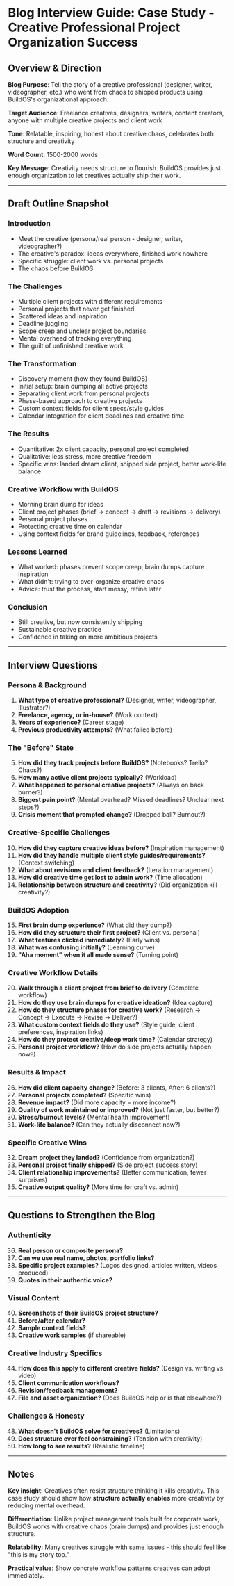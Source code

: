 # Blog Interview Guide: Case Study - Creative Professional Project Organization Success

## Overview & Direction

**Blog Purpose**: Tell the story of a creative professional (designer, writer, videographer, etc.) who went from chaos to shipped products using BuildOS's organizational approach.

**Target Audience**: Freelance creatives, designers, writers, content creators, anyone with multiple creative projects and client work

**Tone**: Relatable, inspiring, honest about creative chaos, celebrates both structure and creativity

**Word Count**: 1500-2000 words

**Key Message**: Creativity needs structure to flourish. BuildOS provides just enough organization to let creatives actually ship their work.

---

## Draft Outline Snapshot

### Introduction

- Meet the creative (persona/real person - designer, writer, videographer?)
- The creative's paradox: ideas everywhere, finished work nowhere
- Specific struggle: client work vs. personal projects
- The chaos before BuildOS

### The Challenges

- Multiple client projects with different requirements
- Personal projects that never get finished
- Scattered ideas and inspiration
- Deadline juggling
- Scope creep and unclear project boundaries
- Mental overhead of tracking everything
- The guilt of unfinished creative work

### The Transformation

- Discovery moment (how they found BuildOS)
- Initial setup: brain dumping all active projects
- Separating client work from personal projects
- Phase-based approach to creative projects
- Custom context fields for client specs/style guides
- Calendar integration for client deadlines and creative time

### The Results

- Quantitative: 2x client capacity, personal project completed
- Qualitative: less stress, more creative freedom
- Specific wins: landed dream client, shipped side project, better work-life balance

### Creative Workflow with BuildOS

- Morning brain dump for ideas
- Client project phases (brief → concept → draft → revisions → delivery)
- Personal project phases
- Protecting creative time on calendar
- Using context fields for brand guidelines, feedback, references

### Lessons Learned

- What worked: phases prevent scope creep, brain dumps capture inspiration
- What didn't: trying to over-organize creative chaos
- Advice: trust the process, start messy, refine later

### Conclusion

- Still creative, but now consistently shipping
- Sustainable creative practice
- Confidence in taking on more ambitious projects

---

## Interview Questions

### Persona & Background

1. **What type of creative professional?** (Designer, writer, videographer, illustrator?)
2. **Freelance, agency, or in-house?** (Work context)
3. **Years of experience?** (Career stage)
4. **Previous productivity attempts?** (What failed before)

### The "Before" State

5. **How did they track projects before BuildOS?** (Notebooks? Trello? Chaos?)
6. **How many active client projects typically?** (Workload)
7. **What happened to personal creative projects?** (Always on back burner?)
8. **Biggest pain point?** (Mental overhead? Missed deadlines? Unclear next steps?)
9. **Crisis moment that prompted change?** (Dropped ball? Burnout?)

### Creative-Specific Challenges

10. **How did they capture creative ideas before?** (Inspiration management)
11. **How did they handle multiple client style guides/requirements?** (Context switching)
12. **What about revisions and client feedback?** (Iteration management)
13. **How did creative time get lost to admin work?** (Time allocation)
14. **Relationship between structure and creativity?** (Did organization kill creativity?)

### BuildOS Adoption

15. **First brain dump experience?** (What did they dump?)
16. **How did they structure their first project?** (Client vs. personal)
17. **What features clicked immediately?** (Early wins)
18. **What was confusing initially?** (Learning curve)
19. **"Aha moment" when it all made sense?** (Turning point)

### Creative Workflow Details

20. **Walk through a client project from brief to delivery** (Complete workflow)
21. **How do they use brain dumps for creative ideation?** (Idea capture)
22. **How do they structure phases for creative work?** (Research → Concept → Execute → Revise → Deliver?)
23. **What custom context fields do they use?** (Style guide, client preferences, inspiration links)
24. **How do they protect creative/deep work time?** (Calendar strategy)
25. **Personal project workflow?** (How do side projects actually happen now?)

### Results & Impact

26. **How did client capacity change?** (Before: 3 clients, After: 6 clients?)
27. **Personal projects completed?** (Specific wins)
28. **Revenue impact?** (Did more capacity = more income?)
29. **Quality of work maintained or improved?** (Not just faster, but better?)
30. **Stress/burnout levels?** (Mental health improvement)
31. **Work-life balance?** (Can they actually disconnect now?)

### Specific Creative Wins

32. **Dream project they landed?** (Confidence from organization?)
33. **Personal project finally shipped?** (Side project success story)
34. **Client relationship improvements?** (Better communication, fewer surprises)
35. **Creative output quality?** (More time for craft vs. admin)

---

## Questions to Strengthen the Blog

### Authenticity

36. **Real person or composite persona?**
37. **Can we use real name, photos, portfolio links?**
38. **Specific project examples?** (Logos designed, articles written, videos produced)
39. **Quotes in their authentic voice?**

### Visual Content

40. **Screenshots of their BuildOS project structure?**
41. **Before/after calendar?**
42. **Sample context fields?**
43. **Creative work samples** (if shareable)

### Creative Industry Specifics

44. **How does this apply to different creative fields?** (Design vs. writing vs. video)
45. **Client communication workflows?**
46. **Revision/feedback management?**
47. **File and asset organization?** (Does BuildOS help or is that elsewhere?)

### Challenges & Honesty

48. **What doesn't BuildOS solve for creatives?** (Limitations)
49. **Does structure ever feel constraining?** (Tension with creativity)
50. **How long to see results?** (Realistic timeline)

---

## Notes

**Key insight**: Creatives often resist structure thinking it kills creativity. This case study should show how **structure actually enables** more creativity by reducing mental overhead.

**Differentiation**: Unlike project management tools built for corporate work, BuildOS works with creative chaos (brain dumps) and provides just enough structure.

**Relatability**: Many creatives struggle with same issues - this should feel like "this is my story too."

**Practical value**: Show concrete workflow patterns creatives can adopt immediately.
